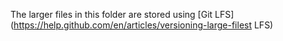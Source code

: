 The larger files in this folder are stored 
using [Git LFS](https://help.github.com/en/articles/versioning-large-filest LFS)

